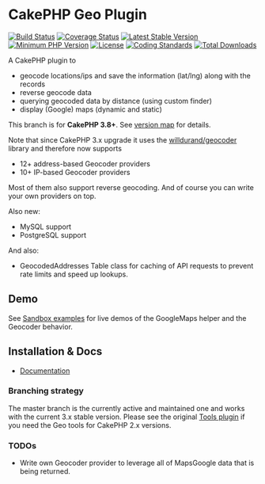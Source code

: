 # CakePHP Geo Plugin

[![Build Status](https://api.travis-ci.com/dereuromark/cakephp-geo.svg?branch=cake3)](https://travis-ci.com/dereuromark/cakephp-geo)
[![Coverage Status](https://coveralls.io/repos/dereuromark/cakephp-geo/badge.svg)](https://coveralls.io/r/dereuromark/cakephp-geo)
[![Latest Stable Version](https://poser.pugx.org/dereuromark/cakephp-geo/v/stable.svg)](https://packagist.org/packages/dereuromark/cakephp-geo)
[![Minimum PHP Version](https://img.shields.io/badge/php-%3E%3D%205.6-8892BF.svg)](https://php.net/)
[![License](https://poser.pugx.org/dereuromark/cakephp-geo/license.svg)](https://packagist.org/packages/dereuromark/cakephp-geo)
[![Coding Standards](https://img.shields.io/badge/cs-PSR--2--R-yellow.svg)](https://github.com/php-fig-rectified/fig-rectified-standards)
[![Total Downloads](https://poser.pugx.org/dereuromark/cakephp-geo/d/total.svg)](https://packagist.org/packages/dereuromark/cakephp-geo)

A CakePHP plugin to
- geocode locations/ips and save the information (lat/lng) along with the records
- reverse geocode data
- querying geocoded data by distance (using custom finder)
- display (Google) maps (dynamic and static)

This branch is for **CakePHP 3.8+**. See [version map](https://github.com/dereuromark/cakephp-geo/wiki#cakephp-version-map) for details.

Note that since CakePHP 3.x upgrade it uses the [willdurand/geocoder](https://github.com/geocoder-php/Geocoder) library and therefore now supports
- 12+ address-based Geocoder providers
- 10+ IP-based Geocoder providers

Most of them also support reverse geocoding. And of course you can write your own providers on top.

Also new:
- MySQL support
- PostgreSQL support

And also:
- GeocodedAddresses Table class for caching of API requests to prevent rate limits and speed up lookups.


## Demo
See [Sandbox examples](https://sandbox.dereuromark.de/sandbox/geo-examples) for live demos of the GoogleMaps helper and the Geocoder behavior.

## Installation & Docs

- [Documentation](docs/README.md)


### Branching strategy
The master branch is the currently active and maintained one and works with the current 3.x stable version.
Please see the original [Tools plugin](https://github.com/dereuromark/cakephp-tools) if you need the Geo tools for CakePHP 2.x versions.

### TODOs

* Write own Geocoder provider to leverage all of MapsGoogle data that is being returned.
